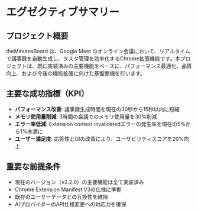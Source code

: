 # エグゼクティブサマリー

## プロジェクト概要

theMinutesBoard は、Google Meet のオンライン会議において、リアルタイムで議事録を自動生成し、タスク管理を効率化するChrome拡張機能です。本プロジェクトは、既に実装済みの主要機能をベースに、パフォーマンス最適化、品質向上、および今後の機能拡張に向けた基盤整備を行います。

## 主要な成功指標（KPI）

- **パフォーマンス改善**: 議事録生成時間を現在の30秒から15秒以内に短縮
- **メモリ使用量削減**: 3時間の会議でのメモリ使用量を30%削減
- **エラー率低減**: Extension context invalidatedエラーの発生率を現在の5%から1%未満に
- **ユーザー満足度**: 応答性とUIの改善により、ユーザビリティスコアを20%向上

## 重要な前提条件

- 現在のバージョン（v2.2.0）の主要機能は全て実装済み
- Chrome Extension Manifest V3の仕様に準拠
- 既存のユーザーデータとの互換性を維持
- AIプロバイダーのAPI仕様変更への対応力を確保